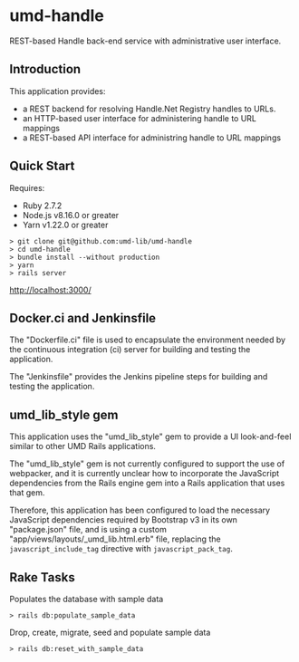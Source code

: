 # umd-handle

REST-based Handle back-end service with administrative user interface.

## Introduction

This application provides:

* a REST backend for resolving Handle.Net Registry handles to URLs.
* an HTTP-based user interface for administering handle to URL mappings
* a REST-based API interface for administring handle to URL mappings

## Quick Start

Requires:

* Ruby 2.7.2
* Node.js v8.16.0 or greater
* Yarn v1.22.0 or greater

```
> git clone git@github.com:umd-lib/umd-handle
> cd umd-handle
> bundle install --without production
> yarn
> rails server
```

<http://localhost:3000/>

## Docker.ci and Jenkinsfile

The "Dockerfile.ci" file is used to encapsulate the environment needed by the
continuous integration (ci) server for building and testing the application.

The "Jenkinsfile" provides the Jenkins pipeline steps for building and testing
the application.

## umd_lib_style gem

This application uses the "umd_lib_style" gem to provide a UI look-and-feel
similar to other UMD Rails applications.

The "umd_lib_style" gem is not currently configured to support the use of
webpacker, and it is currently unclear how to incorporate the JavaScript
dependencies from the Rails engine gem into a Rails application that uses
that gem.

Therefore, this application has been configured to load the necessary
JavaScript dependencies required by Bootstrap v3 in its own "package.json" file,
and is using a custom "app/views/layouts/_umd_lib.html.erb" file, replacing
the `javascript_include_tag` directive with `javascript_pack_tag`.

## Rake Tasks

Populates the database with sample data

```
> rails db:populate_sample_data
```

Drop, create, migrate, seed and populate sample data

```
> rails db:reset_with_sample_data
```
